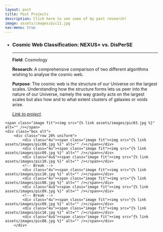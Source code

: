 ```yaml
---
layout: post
title: Past Projects
description: Click here to see some of my past research!
image: assets/images/pic11.jpg
nav-menu: true
---
```


<div class="row">
	<div class="6u 12u$(small)">
		<ul class="alt">
			<li><h3>Cosmic Web Classification: NEXUS+ vs. DisPerSE</h3> 
            <hr />
            <p><b>Field</b>: Cosmology
            <p><b>Research</b>: A comprehensive comparison of two different algorithms wishing to analyse the cosmic web.
            <p><b>Purpose</b>: The cosmic web is the structure of our Universe on the largest scales. Understanding how the structure forms lets us peer into the nature of our Universe, namely the way gravity acts on the largest scales but also how and to what extent clusters of galaxies or  voids arise.
            <p><i><a href='https://fse.studenttheses.ub.rug.nl/22546/'>Link to project</a></i>.</p></li>
		</ul>
	</div>

    <span class="image fit"><img src="{% link assets/images/pic03.jpg %}" alt="" /></span>
    <div class="box alt">
        <div class="row 20% uniform">
            <div class="4u"><span class="image fit"><img src="{% link assets/images/pic08.jpg %}" alt="" /></span></div>
            <div class="4u"><span class="image fit"><img src="{% link assets/images/pic09.jpg %}" alt="" /></span></div>
            <div class="4u$"><span class="image fit"><img src="{% link assets/images/pic10.jpg %}" alt="" /></span></div>
            <!-- Break -->
            <div class="4u"><span class="image fit"><img src="{% link assets/images/pic10.jpg %}" alt="" /></span></div>
            <div class="4u"><span class="image fit"><img src="{% link assets/images/pic08.jpg %}" alt="" /></span></div>
            <div class="4u$"><span class="image fit"><img src="{% link assets/images/pic09.jpg %}" alt="" /></span></div>
            <!-- Break -->
            <div class="4u"><span class="image fit"><img src="{% link assets/images/pic09.jpg %}" alt="" /></span></div>
            <div class="4u"><span class="image fit"><img src="{% link assets/images/pic10.jpg %}" alt="" /></span></div>
            <div class="4u$"><span class="image fit"><img src="{% link assets/images/pic08.jpg %}" alt="" /></span></div>
        </div>
</div>